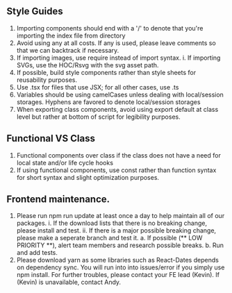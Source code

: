 ## Style Guides

1. Importing components should end with a '/' to denote that you're importing the index file from directory
2. Avoid using any at all costs. If any is used, please leave comments so that we can backtrack if necessary.
3. If importing images, use require instead of import syntax.
    i. If importing SVGs, use the HOC/Rsvg with the svg asset path.
4. If possible, build style components rather than style sheets for reusability purposes.
5. Use .tsx for files that use JSX; for all other cases, use .ts
6. Variables should be using camelCases unless dealing with local/session storages. Hyphens are favored to denote local/session storages
7. When exporting class components, avoid using export default at class level but rather at bottom of script for legibility purposes.

## Functional VS Class 
1. Functional components over class if the class does not have a need for local state and/or life cycle hooks
2. If using functional components, use const rather than function syntax for short syntax and slight optimization purposes.

## Frontend maintenance. 
1. Please run npm run update at least once a day to help maintain all of our packages.
    i. If the download lists that there is no breaking change, please install and test.
    ii. If there is a major possible breaking change, please make a seperate branch and test it. 
        a. If possible (** LOW PRIORITY **), alert team members and research possible breaks.
        b. Run and add tests.
2. Please download yarn as some libraries such as React-Dates depends on dependency sync. You will run into into issues/error if you simply use npm install. For further troubles, please contact your FE lead (Kevin). If (Kevin) is unavailable, contact Andy.
